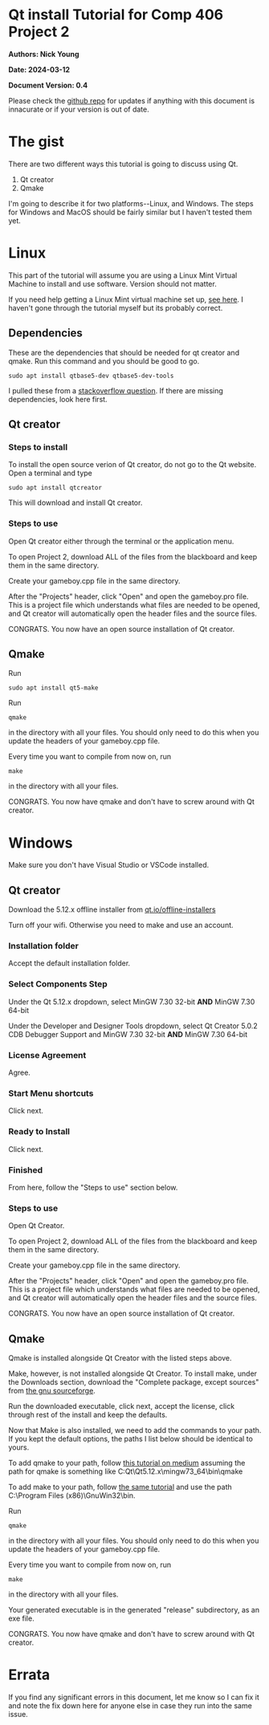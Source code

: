 Qt install Tutorial for Comp 406 Project 2
===
**Authors: Nick Young**

**Date: 2024-03-12**

**Document Version: 0.4**

Please check the [github repo](https://github.com/AmbivalentLeather/Qt-Tutorial) for updates if anything with this document is innacurate or if your version is out of date.

# The gist

There are two different ways this tutorial is going to discuss using Qt.

1. Qt creator
2. Qmake

I'm going to describe it for two platforms--Linux, and Windows. The steps for Windows and MacOS should be fairly similar but I haven't tested them yet.

# Linux

This part of the tutorial will assume you are using a Linux Mint Virtual Machine to install and use software. Version should not matter.

If you need help getting a Linux Mint virtual machine set up, [see here](https://itsfoss.com/install-linux-mint-in-virtualbox/). I haven't gone through the tutorial myself but its probably correct.

## Dependencies

These are the dependencies that should be needed for qt creator and qmake. Run this command and you should be good to go.

	sudo apt install qtbase5-dev qtbase5-dev-tools 

I pulled these from a [stackoverflow question](https://askubuntu.com/questions/1365515/how-to-install-qmake-compiler-on-ubuntu). If there are missing dependencies, look here first.

## Qt creator

### Steps to install

To install the open source verion of Qt creator, do not go to the Qt website. Open a terminal and type 

	sudo apt install qtcreator

This will download and install Qt creator.

### Steps to use

Open Qt creator either through the terminal or the application menu.

To open Project 2, download ALL of the files from the blackboard and keep them in the same directory.

Create your gameboy.cpp file in the same directory.

After the "Projects" header, click "Open" and open the gameboy.pro file. This is a project file which understands what files are needed to be opened, and Qt creator will automatically open the header files and the source files.

CONGRATS. You now have an open source installation of Qt creator.

## Qmake

Run

	sudo apt install qt5-make

Run 

    qmake

in the directory with all your files. You should only need to do this when you update the headers of your gameboy.cpp file.

Every time you want to compile from now on, run

	make

in the directory with all your files.

CONGRATS. You now have qmake and don't have to screw around with Qt creator.

# Windows

Make sure you don't have Visual Studio or VSCode installed.

## Qt creator

Download the 5.12.x offline installer from [qt.io/offline-installers](https://www.qt.io/offline-installers)

Turn off your wifi. Otherwise you need to make and use an account.

### Installation folder

Accept the default installation folder.

### Select Components Step

Under the Qt 5.12.x dropdown, select MinGW 7.30 32-bit **AND** MinGW 7.30 64-bit

Under the Developer and Designer Tools dropdown, select Qt Creator 5.0.2 CDB Debugger Support and MinGW 7.30 32-bit **AND** MinGW 7.30 64-bit

### License Agreement

Agree.

### Start Menu shortcuts

Click next.

### Ready to Install

Click next.

### Finished

From here, follow the "Steps to use" section below.

### Steps to use

Open Qt Creator.

To open Project 2, download ALL of the files from the blackboard and keep them in the same directory.

Create your gameboy.cpp file in the same directory.

After the "Projects" header, click "Open" and open the gameboy.pro file. This is a project file which understands what files are needed to be opened, and Qt creator will automatically open the header files and the source files.

CONGRATS. You now have an open source installation of Qt creator.

## Qmake

Qmake is installed alongside Qt Creator with the listed steps above.

Make, however, is not installed alongside Qt Creator. To install make, under the Downloads section, download the "Complete package, except sources" from [the gnu sourceforge](https://gnuwin32.sourceforge.net/packages/make.htm).

Run the downloaded executable, click next, accept the license, click through rest of the install and keep the defaults.

Now that Make is also installed, we need to add the commands to your path. If you kept the default options, the paths I list below should be identical to yours.

To add qmake to your path, follow [this tutorial on medium](https://medium.com/@kevinmarkvi/how-to-add-executables-to-your-path-in-windows-5ffa4ce61a53) assuming the path for qmake is something like C:Qt\\Qt5.12.x\\mingw73_64\\bin\\qmake

To add make to your path, follow [the same tutorial](https://medium.com/@kevinmarkvi/how-to-add-executables-to-your-path-in-windows-5ffa4ce61a53) and use the path C:\\Program Files (x86)\\GnuWin32\\bin.

Run 

    qmake

in the directory with all your files. You should only need to do this when you update the headers of your gameboy.cpp file.

Every time you want to compile from now on, run

	make

in the directory with all your files.

Your generated executable is in the generated "release" subdirectory, as an exe file.

CONGRATS. You now have qmake and don't have to screw around with Qt creator.


# Errata

If you find any significant errors in this document, let me know so I can fix it and note the fix down here for anyone else in case they run into the same issue.
